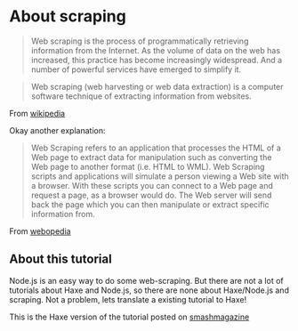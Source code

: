 # About scraping

> Web scraping is the process of programmatically retrieving information from the Internet. As the volume of data on the web has increased, this practice has become increasingly widespread. And a number of powerful services have emerged to simplify it.


> Web scraping (web harvesting or web data extraction) is a computer software technique of extracting information from websites.

From [wikipedia](https://en.wikipedia.org/wiki/Web_scraping)

Okay another explanation:
> Web Scraping refers to an application that processes the HTML of a Web page to extract data for manipulation such as converting the Web page to another format (i.e. HTML to WML). Web Scraping scripts and applications will simulate a person viewing a Web site with a browser. With these scripts you can connect to a Web page and request a page, as a browser would do. The Web server will send back the page which you can then manipulate or extract specific information from.

From [webopedia](http://www.webopedia.com/TERM/W/Web_Scraping.html)

## About this tutorial

Node.js is an easy way to do some web-scraping.
But there are not a lot of tutorials about Haxe and Node.js, so there are none about Haxe/Node.js and scraping.
Not a problem, lets translate a existing tutorial to Haxe!

This is the Haxe version of the tutorial posted on [smashmagazine](http://www.smashingmagazine.com/2015/04/web-scraping-with-nodejs/)

